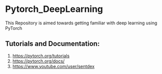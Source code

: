 # Pytorch_DeepLearning
This Repository is aimed towards getting familiar with deep learning using PyTorch
## Tutorials and Documentation:
1) https://pytorch.org/tutorials
2) https://pytorch.org/docs/
3) https://www.youtube.com/user/sentdex
